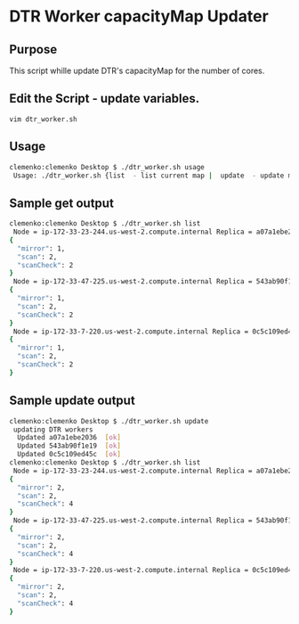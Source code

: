 # DTR Worker capacityMap Updater

## Purpose
This script whille update DTR's capacityMap for the number of cores.

## Edit the Script - update variables.
```
vim dtr_worker.sh
```

## Usage
```bash
clemenko:clemenko Desktop $ ./dtr_worker.sh usage
 Usage: ./dtr_worker.sh {list  - list current map |  update  - update map to half core |  reset  - reset values to 1}
```

## Sample get output
```bash
clemenko:clemenko Desktop $ ./dtr_worker.sh list
 Node = ip-172-33-23-244.us-west-2.compute.internal Replica = a07a1ebe2036 CPU = 4000000000 
{
  "mirror": 1,
  "scan": 2,
  "scanCheck": 2
}
 Node = ip-172-33-47-225.us-west-2.compute.internal Replica = 543ab90f1e19 CPU = 4000000000 
{
  "mirror": 1,
  "scan": 2,
  "scanCheck": 2
}
 Node = ip-172-33-7-220.us-west-2.compute.internal Replica = 0c5c109ed45c CPU = 4000000000 
{
  "mirror": 1,
  "scan": 2,
  "scanCheck": 2
}

```

## Sample update output
```bash
clemenko:clemenko Desktop $ ./dtr_worker.sh update
 updating DTR workers
  Updated a07a1ebe2036  [ok] 
  Updated 543ab90f1e19  [ok] 
  Updated 0c5c109ed45c  [ok] 
clemenko:clemenko Desktop $ ./dtr_worker.sh list
 Node = ip-172-33-23-244.us-west-2.compute.internal Replica = a07a1ebe2036 CPU = 4000000000 
{
  "mirror": 2,
  "scan": 2,
  "scanCheck": 4
}
 Node = ip-172-33-47-225.us-west-2.compute.internal Replica = 543ab90f1e19 CPU = 4000000000 
{
  "mirror": 2,
  "scan": 2,
  "scanCheck": 4
}
 Node = ip-172-33-7-220.us-west-2.compute.internal Replica = 0c5c109ed45c CPU = 4000000000 
{
  "mirror": 2,
  "scan": 2,
  "scanCheck": 4
}
```
